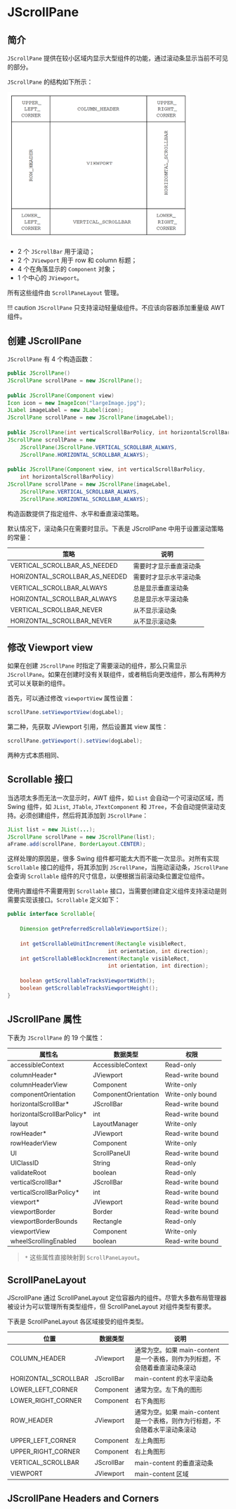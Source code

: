 # JScrollPane

## 简介

`JScrollPane` 提供在较小区域内显示大型组件的功能，通过滚动条显示当前不可见的部分。

`JScrollPane` 的结构如下所示：

<img src="./images/image-20240411201726862.png" alt="image-20240411201726862" style="zoom:45%;" />

- 2 个 `JScrollBar` 用于滚动；
- 2 个 `JViewport` 用于 row 和 column 标题；
- 4 个在角落显示的 `Component` 对象；
- 1 个中心的 `JViewport`。

所有这些组件由 `ScrollPaneLayout` 管理。

!!! caution
    `JScrollPane` 只支持滚动轻量级组件。不应该向容器添加重量级 AWT 组件。

## 创建 JScrollPane

`JScrollPane` 有 4 个构造函数：

```java
public JScrollPane()
JScrollPane scrollPane = new JScrollPane();

public JScrollPane(Component view)
Icon icon = new ImageIcon("largeImage.jpg");
JLabel imageLabel = new JLabel(icon);
JScrollPane scrollPane = new JScrollPane(imageLabel);

public JScrollPane(int verticalScrollBarPolicy, int horizontalScrollBarPolicy)
JScrollPane scrollPane = new 
    JScrollPane(JScrollPane.VERTICAL_SCROLLBAR_ALWAYS,
    JScrollPane.HORIZONTAL_SCROLLBAR_ALWAYS);

public JScrollPane(Component view, int verticalScrollBarPolicy,
    int horizontalScrollBarPolicy)
JScrollPane scrollPane = new JScrollPane(imageLabel,
    JScrollPane.VERTICAL_SCROLLBAR_ALWAYS,
    JScrollPane.HORIZONTAL_SCROLLBAR_ALWAYS);
```

构造函数提供了指定组件、水平和垂直滚动策略。

默认情况下，滚动条只在需要时显示。下表是 JScrollPane 中用于设置滚动策略的常量：

|策略|说明|
|---|---|
|VERTICAL_SCROLLBAR_AS_NEEDED|需要时才显示垂直滚动条|
|HORIZONTAL_SCROLLBAR_AS_NEEDED|需要时才显示水平滚动条| 
|VERTICAL_SCROLLBAR_ALWAYS|总是显示垂直滚动条|
|HORIZONTAL_SCROLLBAR_ALWAYS|总是显示水平滚动条|
|VERTICAL_SCROLLBAR_NEVER|从不显示滚动条|
|HORIZONTAL_SCROLLBAR_NEVER| 从不显示滚动条|

## 修改 Viewport view

如果在创建 `JScrollPane` 时指定了需要滚动的组件，那么只需显示 `JScrollPane`。如果在创建时没有关联组件，或者稍后向更改组件，那么有两种方式可以关联新的组件。

首先，可以通过修改 `viewportView` 属性设置：

```java
scrollPane.setViewportView(dogLabel);
```

第二种，先获取 JViewport 引用，然后设置其 view 属性：

```java
scrollPane.getViewport().setView(dogLabel);
```

两种方式本质相同、

## Scrollable 接口

当选项太多而无法一次显示时，AWT 组件，如 `List` 会自动一个可滚动区域，而 Swing 组件，如 `JList`, `JTable`, `JTextComponent` 和 `JTree`，不会自动提供滚动支持。必须创建组件，然后将其添加到 `JScrollPane`：

```java
JList list = new JList(...);
JScrollPane scrollPane = new JScrollPane(list);
aFrame.add(scrollPane, BorderLayout.CENTER);
```

这样处理的原因是，很多 Swing 组件都可能太大而不能一次显示。对所有实现 `Scrollable` 接口的组件，将其添加到 `JScrollPane`，当拖动滚动条，`JScrollPane` 会查询 `Scrollable` 组件的尺寸信息，以便根据当前滚动条位置定位组件。

使用内置组件不需要用到 `Scrollable` 接口，当需要创建自定义组件支持滚动是则需要实现该接口。`Scrollable` 定义如下：

```java
public interface Scrollable{

    Dimension getPreferredScrollableViewportSize();

    int getScrollableUnitIncrement(Rectangle visibleRect, 
                                int orientation, int direction);
    int getScrollableBlockIncrement(Rectangle visibleRect, 
                                int orientation, int direction);

    boolean getScrollableTracksViewportWidth();
    boolean getScrollableTracksViewportHeight();
}
```

## JScrollPane 属性

下表为 `JScrollPane` 的 19 个属性：

|属性名|数据类型|权限|
|---|---|---|
|accessibleContext |AccessibleContext |Read-only|
|columnHeader* |JViewport |Read-write bound|
|columnHeaderView |Component| Write-only|
|componentOrientation |ComponentOrientation| Write-only bound|
|horizontalScrollBar* |JScrollBar |Read-write bound|
|horizontalScrollBarPolicy* |int| Read-write bound|
|layout |LayoutManager| Write-only|
|rowHeader* |JViewport| Read-write bound|
|rowHeaderView| Component| Write-only|
|UI| ScrollPaneUI| Read-write bound|
|UIClassID |String |Read-only|
|validateRoot |boolean |Read-only|
|verticalScrollBar* |JScrollBar| Read-write bound|
|verticalScrollBarPolicy* |int| Read-write bound|
|viewport* |JViewport |Read-write bound|
|viewportBorder| Border| Read-write bound|
|viewportBorderBounds |Rectangle| Read-only|
|viewportView |Component| Write-only|
|wheelScrollingEnabled| boolean |Read-write bound|

> `*` 这些属性直接映射到 `ScrollPaneLayout`。

## ScrollPaneLayout

JScrollPane 通过 ScrollPaneLayout 定位容器内的组件。尽管大多数布局管理器被设计为可以管理所有类型组件，但 ScrollPaneLayout 对组件类型有要求。

下表是 ScrollPaneLayout 各区域接受的组件类型。

|位置|数据类型|说明|
|---|---|---|
|COLUMN_HEADER |JViewport|通常为空。如果 main-content 是一个表格，则作为列标题，不会随着垂直滚动条滚动|
|HORIZONTAL_SCROLLBAR| JScrollBar|main-content 的水平滚动条|
|LOWER_LEFT_CORNER| Component|通常为空。左下角的图形|
|LOWER_RIGHT_CORNER |Component|右下角图形|
|ROW_HEADER| JViewport|通常为空。如果 main-content 是一个表格，则作为行标题，不会随着水平滚动条滚动|
|UPPER_LEFT_CORNER| Component|左上角图形|
|UPPER_RIGHT_CORNER|Component |右上角图形|
|VERTICAL_SCROLLBAR |JScrollBar|main-content 的垂直滚动条|
|VIEWPORT |JViewport|main-content 区域|

## JScrollPane Headers and Corners

